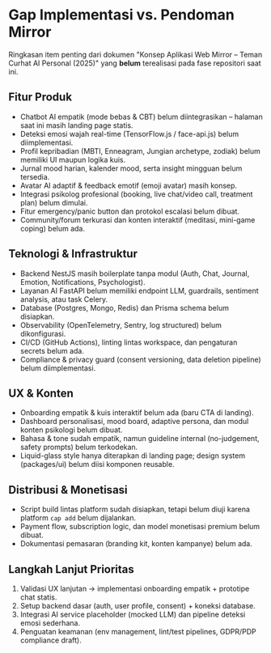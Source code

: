 # Gap Implementasi vs. Pendoman Mirror

Ringkasan item penting dari dokumen "Konsep Aplikasi Web Mirror – Teman Curhat AI Personal (2025)" yang **belum** terealisasi pada fase repositori saat ini.

## Fitur Produk
- Chatbot AI empatik (mode bebas & CBT) belum diintegrasikan – halaman saat ini masih landing page statis.
- Deteksi emosi wajah real-time (TensorFlow.js / face-api.js) belum diimplementasi.
- Profil kepribadian (MBTI, Enneagram, Jungian archetype, zodiak) belum memiliki UI maupun logika kuis.
- Jurnal mood harian, kalender mood, serta insight mingguan belum tersedia.
- Avatar AI adaptif & feedback emotif (emoji avatar) masih konsep.
- Integrasi psikolog profesional (booking, live chat/video call, treatment plan) belum dimulai.
- Fitur emergency/panic button dan protokol escalasi belum dibuat.
- Community/forum terkurasi dan konten interaktif (meditasi, mini-game coping) belum ada.

## Teknologi & Infrastruktur
- Backend NestJS masih boilerplate tanpa modul (Auth, Chat, Journal, Emotion, Notifications, Psychologist).
- Layanan AI FastAPI belum memiliki endpoint LLM, guardrails, sentiment analysis, atau task Celery.
- Database (Postgres, Mongo, Redis) dan Prisma schema belum disiapkan.
- Observability (OpenTelemetry, Sentry, log structured) belum dikonfigurasi.
- CI/CD (GitHub Actions), linting lintas workspace, dan pengaturan secrets belum ada.
- Compliance & privacy guard (consent versioning, data deletion pipeline) belum diimplementasi.

## UX & Konten
- Onboarding empatik & kuis interaktif belum ada (baru CTA di landing).
- Dashboard personalisasi, mood board, adaptive persona, dan modul konten psikologi belum dibuat.
- Bahasa & tone sudah empatik, namun guideline internal (no-judgement, safety prompts) belum terkodekan.
- Liquid-glass style hanya diterapkan di landing page; design system (packages/ui) belum diisi komponen reusable.

## Distribusi & Monetisasi
- Script build lintas platform sudah disiapkan, tetapi belum diuji karena platform `cap add` belum dijalankan.
- Payment flow, subscription logic, dan model monetisasi premium belum dibuat.
- Dokumentasi pemasaran (branding kit, konten kampanye) belum ada.

## Langkah Lanjut Prioritas
1. Validasi UX lanjutan → implementasi onboarding empatik + prototipe chat statis.
2. Setup backend dasar (auth, user profile, consent) + koneksi database.
3. Integrasi AI service placeholder (mocked LLM) dan pipeline deteksi emosi sederhana.
4. Penguatan keamanan (env management, lint/test pipelines, GDPR/PDP compliance draft).
